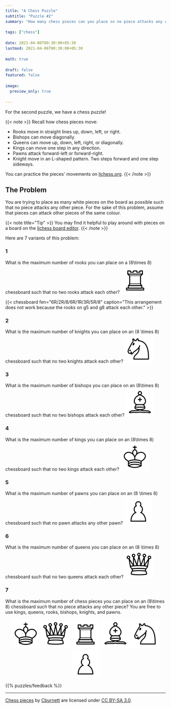 ```yaml
---
title: "A Chess Puzzle"
subtitle: "Puzzle #2"
summary: "How many chess pieces can you place so no piece attacks any other piece?"

tags: ["chess"]

date: 2021-04-06T00:30:00+05:30
lastmod: 2021-04-06T00:30:00+05:30

math: true

draft: false
featured: false

image:
  preview_only: true

---
```



For the second puzzle, we have a chess puzzle!

{{< note >}}
Recall how chess pieces move:
- Rooks move in straight lines up, down, left, or right. 
- Bishops can move diagonally. 
- Queens can move up, down, left, right, or diagonally. 
- Kings can move one step in any direction. 
- Pawns attack forward-left or forward-right.
- Knight move in an L-shaped pattern. Two steps forward and one step sideways.

You can practice the pieces' movements on [lichess.org](https://lichess.org/learn).
{{< /note >}}

## The Problem
You are trying to place as many white pieces on the board as possible such that no piece attacks any other piece. 
For the sake of this problem, assume that pieces can attack other pieces of the same colour. 

{{< note title="Tip" >}}
You may find it helpful to play around with pieces on a board on the [lichess board editor](https://lichess.org/editor/8/8/8/8/8/8/8/8_w_-_-_0_1).
{{< /note >}}

Here are 7 variants of this problem:

### 1
What is the maximum number of rooks you can place on a \(8\times 8\) chessboard such that no two rooks attack each other?
<img src="white-rook.svg" class="float-right"/>

{{< chessboard fen="6R/2R/8/6R/1R/3R/5R/8" caption="This arrangement does not work because the rooks on g5 and g8 attack each other." >}}

### 2
What is the maximum number of knights you can place on an \(8 \times 8\) chessboard such that no two knights attack each other? 
<img src="white-knight.svg" class="float-right"/>


### 3
What is the maximum number of bishops you can place on an \(8\times 8\) chessboard such that no two bishops attack each other?
<img src="white-bishop.svg" class="float-right"/>

### 4
What is the maximum number of kings you can place on an \(8\times 8\) chessboard such that no two kings attack each other?
<img src="white-king.svg" class="float-right"/>

### 5
What is the maximum number of pawns you can place on an \(8 \times 8\) chessboard such that no pawn attacks any other pawn? 
<img src="white-pawn.svg" class="float-right"/>

### 6
What is the maximum number of queens you can place on an \(8 \times 8\) chessboard such that no two queens attack each other? 
<img src="white-queen.svg" class="float-right"/>



### 7
What is the maximum number of chess pieces you can place on an \(8\times 8\) chessboard such that no piece attacks any other piece? You are free to use kings, queens, rooks, bishops, knights, and pawns. 
<div align=center>
<img src="white-king.svg"/>
<img src="white-queen.svg"/>
<img src="white-rook.svg"/>
<img src="white-bishop.svg"/>
<img src="white-knight.svg"/>
<img src="white-pawn.svg"/>
</div>



{{% puzzles/feedback %}}

---

[Chess pieces](https://commons.wikimedia.org/wiki/Category:SVG_chess_pieces) by [Cburnett](https://en.wikipedia.org/wiki/User:Cburnett) are licensed under [CC BY-SA 3.0](https://creativecommons.org/licenses/by-sa/3.0/deed.en). 
